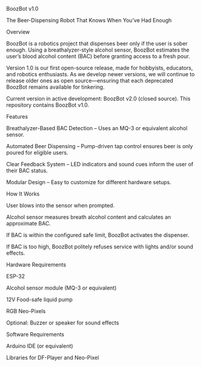BoozBot v1.0

The Beer-Dispensing Robot That Knows When You’ve Had Enough

Overview

BoozBot is a robotics project that dispenses beer only if the user is sober enough.
Using a breathalyzer-style alcohol sensor, BoozBot estimates the user’s blood alcohol content (BAC) before granting access to a fresh pour.

Version 1.0 is our first open-source release, made for hobbyists, educators, and robotics enthusiasts.
As we develop newer versions, we will continue to release older ones as open source—ensuring that each deprecated BoozBot remains available for tinkering.

Current version in active development: BoozBot v2.0 (closed source).
This repository contains BoozBot v1.0.

Features

Breathalyzer-Based BAC Detection – Uses an MQ-3 or equivalent alcohol sensor.

Automated Beer Dispensing – Pump-driven tap control ensures beer is only poured for eligible users.

Clear Feedback System – LED indicators and sound cues inform the user of their BAC status.

Modular Design – Easy to customize for different hardware setups.

How It Works

User blows into the sensor when prompted.

Alcohol sensor measures breath alcohol content and calculates an approximate BAC.

If BAC is within the configured safe limit, BoozBot activates the dispenser.

If BAC is too high, BoozBot politely refuses service with lights and/or sound effects.

Hardware Requirements

ESP-32

Alcohol sensor module (MQ-3 or equivalent)

12V Food-safe liquid pump

RGB Neo-Pixels

Optional: Buzzer or speaker for sound effects

Software Requirements

Arduino IDE (or equivalent)

Libraries for DF-Player and Neo-Pixel
